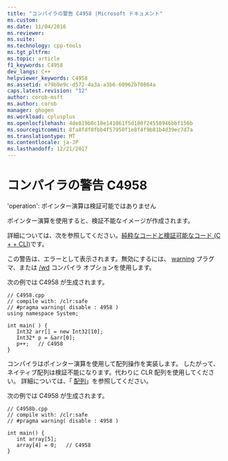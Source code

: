 ```yaml
---
title: "コンパイラの警告 C4958 |Microsoft ドキュメント"
ms.custom: 
ms.date: 11/04/2016
ms.reviewer: 
ms.suite: 
ms.technology: cpp-tools
ms.tgt_pltfrm: 
ms.topic: article
f1_keywords: C4958
dev_langs: C++
helpviewer_keywords: C4958
ms.assetid: e79b9e9c-d572-4a3a-a3b6-60962b70864a
caps.latest.revision: "12"
author: corob-msft
ms.author: corob
manager: ghogen
ms.workload: cplusplus
ms.openlocfilehash: 4de819b0c18e141061f5d180f24558946bbf156b
ms.sourcegitcommit: 8fa8fdf0fbb4f57950f1e8f4f9b81b4d39ec7d7a
ms.translationtype: MT
ms.contentlocale: ja-JP
ms.lasthandoff: 12/21/2017
---
```

# <a name="compiler-warning-c4958"></a>コンパイラの警告 C4958
'operation': ポインター演算は検証可能ではありません  
  
 ポインター演算を使用すると、検証不能なイメージが作成されます。  
  
 詳細については、次を参照してください。[純粋なコードと検証可能なコード (C + + CLI)](../../dotnet/pure-and-verifiable-code-cpp-cli.md)です。  
  
 この警告は、エラーとして表示されます。無効にするには、 [warning](../../preprocessor/warning.md) プラグマ、または [/wd](../../build/reference/compiler-option-warning-level.md) コンパイラ オプションを使用します。  
  
 次の例では C4958 が生成されます。  
  
```  
// C4958.cpp  
// compile with: /clr:safe  
// #pragma warning( disable : 4958 )  
using namespace System;  
  
int main( ) {  
   Int32 arr[] = new Int32[10];  
   Int32* p = &arr[0];  
   p++;   // C4958  
}  
```  
  
 コンパイラはポインター演算を使用して配列操作を実装します。 したがって、ネイティブ配列は検証不能になります。代わりに CLR 配列を使用してください。 詳細については、「 [配列](../../windows/arrays-cpp-component-extensions.md)」を参照してください。  
  
 次の例では C4958 が生成されます。  
  
```  
// C4958b.cpp  
// compile with: /clr:safe  
// #pragma warning( disable : 4958 )  
  
int main() {  
   int array[5];  
   array[4] = 0;   // C4958  
}  
```